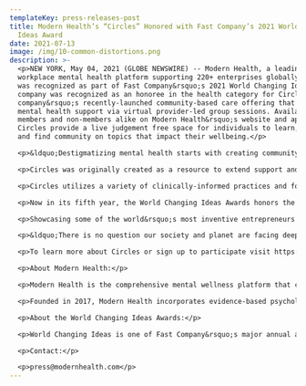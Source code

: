 ```yaml
---
templateKey: press-releases-post
title: Modern Health’s “Circles” Honored with Fast Company’s 2021 World Changing
  Ideas Award
date: 2021-07-13
image: /img/10-common-distortions.png
description: >-
  <p>NEW YORK, May 04, 2021 (GLOBE NEWSWIRE) -- Modern Health, a leading
  workplace mental health platform supporting 220+ enterprises globally, today
  was recognized as part of Fast Company&rsquo;s 2021 World Changing Ideas. The
  company was recognized as an honoree in the health category for Circles, the
  company&rsquo;s recently-launched community-based care offering that provides
  mental health support via virtual provider-led group sessions. Available to
  members and non-members alike on Modern Health&rsquo;s website and app,
  Circles provide a live judgement free space for individuals to learn, share,
  and find community on topics that impact their wellbeing.</p>

  <p>&ldquo;Destigmatizing mental health starts with creating community and conversation to help us know we're not alone in what we're facing," says Alyson Watson, CEO and founder of Modern Health. "We developed Circles as a way to support people through major societal and geopolitical challenges that we face on a day-to-day basis, led by therapists and coaches who understand participants' unique cultural context and community. I'm incredibly proud that Fast Company has recognized Circles for its ability to extend care at scale, while creating safe spaces for people to find community around mental health."</p>

  <p>Circles was originally created as a resource to extend support and relief at scale at the beginning of the COVID-19 pandemic. Since then, it has evolved into one of Modern Health&rsquo;s core care offerings to offer compassionate spaces that support people of different backgrounds and life circumstances. This includes support and healing for specific groups of individuals -- including Circles for Healing Black Communities, Celebrating Transgender Voices, and Healing Asian Communities &ndash; and for individuals with other targeted mental health support needs, like Building Resilience, Quieting Negative Thoughts, Parenting Stress, Coping with Isolation, Managing Stress and Burnout, Building Healthy Habits, and more. Circles has seen immediate success: after one week, 88% of Circles were filled and 53% of registered attendees had signed up for more than one session. In just a few months, Circles have reached over 6,000 people through 250+ group sessions.</p>

  <p>Circles utilizes a variety of clinically-informed practices and formats depending on the subject matter of the group. Members have the flexibility to choose between three Circles formats &ndash; Discussion, Workshop, or Listen &amp; Learn &ndash; based on whether they&rsquo;re looking to share and connect with others, put skills into practice or just observe and learn. For an additional fee, employers looking to bring Circles to their company can request private Circles for their employees, with a range of topics, providers, and themes.</p>

  <p>Now in its fifth year, the World Changing Ideas Awards honors the businesses, policies, projects, and concepts that are actively engaged and deeply committed to pursuing innovation when it comes to solving health and climate crises, social injustice, or economic inequality. This year, there were 33 winners, more than 400 finalists, and more than 800 honorable mentions&mdash;with Health and Wellness, AI &amp; Data among the most popular categories. A panel of eminent Fast Company editors and reporters selected winners and finalists from a pool of more than 4,000 entries across transportation, education, food, politics, technology, and more. Plus, several new categories were added, including Pandemic Response, Urban Design, and Architecture. The 2021 awards feature entries from across the globe, from Brazil to Denmark to Vietnam.</p>

  <p>Showcasing some of the world&rsquo;s most inventive entrepreneurs and companies tackling exigent global challenges, Fast Company&rsquo;s Summer 2021 issue (on newsstands May 10) highlights, among others, a lifesaving bassinet; the world&rsquo;s largest carbon sink, thanks to carbon-eating concrete; 3D-printed schools; an at-home COVID-19 testing kit; a mobile voting app; and the world&rsquo;s cleanest milk.</p>

  <p>&ldquo;There is no question our society and planet are facing deeply troubling times. So, it&rsquo;s important to recognize organizations that are using their ingenuity, impact, design, scalability, and passion to solve these problems,&rdquo; says Stephanie Mehta, editor-in-chief of Fast Company. &ldquo;Our journalists, under the leadership of senior editor Morgan Clendaniel, have discovered some of the most groundbreaking projects that have launched since the start of 2020.&rdquo;</p>

  <p>To learn more about Circles or sign up to participate visit https://circles.modernhealth.com/.</p>

  <p>About Modern Health:</p>

  <p>Modern Health is the comprehensive mental wellness platform that combines the WHO well-being assessment, self-service wellness kits, and a global network of certified coaches and licensed therapists available in 35 languages, all available in a single app. Modern Health empowers employers to lead the charge in acknowledging that mental health is just as important as physical health, destigmatizing the conversation, and increasing accessibility of mental health services for all.</p>

  <p>Founded in 2017, Modern Health incorporates evidence-based psychology principles and seamless technology to serve the needs of companies globally. Headquartered in San Francisco, Modern Health has raised more than $172 million from Founders Fund, Battery Ventures, Felicis Ventures, Kleiner Perkins, Afore Capital, MGV, and 01 Advisors.</p>

  <p>About the World Changing Ideas Awards:</p>

  <p>World Changing Ideas is one of Fast Company&rsquo;s major annual awards programs and is focused on social good, seeking to elevate finished products and brave concepts that make the world better. A panel of judges from across sectors choose winners, finalists, and honorable mentions based on feasibility and the potential for impact. With the goals of awarding ingenuity and fostering innovation, Fast Company draws attention to ideas with great potential and helps them expand their reach to inspire more people to start working on solving the problems that affect us all.</p>

  <p>Contact:</p>

  <p>press@modernhealth.com</p>
---
```

